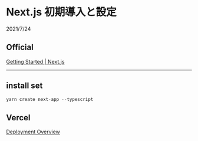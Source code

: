 # Next.js 初期導入と設定

2021/7/24

## Official

[Getting Started \| Next.js](https://nextjs.org/docs)

---

## install set

```js
yarn create next-app --typescript
```

## Vercel

[Deployment Overview](https://vercel.com/boxpistols/blog-next-ts/A2fZGAr1vKvu3Z9GzXQM1mGErK3V)

